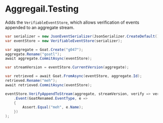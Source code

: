 # Aggregail.Testing

Adds the `VerifiableEventStore`, which allows verification of events appended to an aggregate stream.

```c#
var serializer = new JsonEventSerializer(JsonSerializer.CreateDefault());
var eventStore = new VerifiableEventStore(serializer);

var aggregate = Goat.Create("g047");
aggregate.Rename("goatl");
await aggregate.CommitAsync(eventStore);

var streamVersion = eventStore.CurrentVersion(aggregate);

var retrieved = await Goat.FromAsync(eventStore, aggregate.Id);
retrieved.Rename("meh");
await retrieved.CommitAsync(eventStore);

eventStore.VerifyAppendToStream(aggregate, streamVersion, verify => verify
    .Event(GoatRenamed.EventType, e =>
    {
        Assert.Equal("meh", e.Name);
    })
);
```
